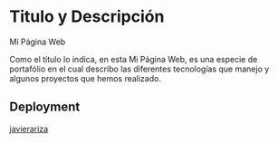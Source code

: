 # Titulo y Descripción

Mi Página Web

Como el título lo indica, en esta Mi Página Web, es una especie de portafólio en el cual describo las diferentes tecnologías que manejo y algunos proyectos que hemos realizado.

## Deployment

[javierariza](https://javierariza.netlify.app/)
